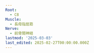 ```yaml
---
Root:
  - C8
Muscle:
  - 長母指屈筋
Nerve:
  - 前骨間神経
lastmod: '2025-03-03'
last_edited: 2025-02-27T00:00:00.000Z
---
```



